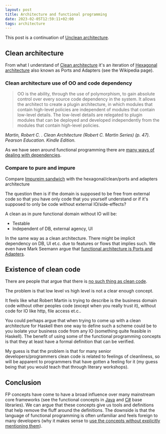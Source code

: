 ```yaml
---
layout: post
title: Architecture and functional programming
date: 2023-02-05T12:59:11+02:00
tags: architecture
---
```


This post is a continuation of [Unclean architecture](https://assertfail.gewalli.se/2022/09/22/Unclean-architecture.html).

## Clean architecture

From what I understand of [Clean architecture](https://blog.cleancoder.com/uncle-bob/2012/08/13/the-clean-architecture.html) it's an iteration of [Hexagonal architecture](https://en.wikipedia.org/wiki/Hexagonal_architecture_(software)) also known as Ports and Adapters (see the Wikipedia page).

### Clean architecture use of OO and code dependency

> OO is the ability, through the use of polymorphism, to gain absolute control over every source code dependency in the system. It allows the architect to create a plugin architecture, in which modules that contain high-level policies are independent of modules that contain low-level details. The low-level details are relegated to plugin modules that can be deployed and developed independently from the modules that contain high-level policies.

*Martin, Robert C. . Clean Architecture (Robert C. Martin Series) (p. 47). Pearson Education. Kindle Edition.*

As we have seen around functional programming there are [many ways of dealing with dependencies](https://fsharpforfunandprofit.com/posts/dependencies/).

### Compare to pure and impure

Compare [Impureim sandwich](https://blog.ploeh.dk/2020/03/02/impureim-sandwich/) with the hexagonal/clean/ports and adapters architecture

The question then is if the domain is supposed to be free from external code so that you have only code that you yourself understand or if it's supposed to only be code without external IO/side-effects?

A clean as in pure functional domain without IO will be:

- Testable
- Independent of DB, external agency, UI

In the same way as a clean architecture. There might be implicit dependency on DB, UI et.c. due to features or flows that implies such. We even have Mark Seemann argue that [functional architecture is Ports and Adapters](https://blog.ploeh.dk/2016/03/18/functional-architecture-is-ports-and-adapters/).

## Existence of clean code

There are people that argue that there is [no such thing as clean code](https://www.steveonstuff.com/2022/01/27/no-such-thing-as-clean-code).

The problem is that low level vs high level is not a clear enough concept.

It feels like what Robert Martin is trying to describe is the business domain code without other peoples code (except when you really trust it), without code for IO like http, file access et.c..

You could perhaps argue that when trying to come up with a clean architecture for Haskell then one way to define such a scheme could be to you isolate your business code from any IO (something quite feasible in Haskell). The benefit of using some of the functional programming concepts is that they at least have a formal definition that can be verified.

My guess is that the problem is that for many senior developers/programmers clean code is related to feelings of cleanliness, so will be apparent to programmers that have gotten a feeling for it (my guess being that you would teach that through literary workshops).

## Conclusion

FP concepts have come to have a broad influence over many mainstream core frameworks (see the functional concepts in [Java](https://www.baeldung.com/java-functional-programming) and [C#](https://en.wikipedia.org/wiki/Language_Integrated_Query) base libraries). We can argue that these concepts give us tools and definitions that help remove the fluff around the definitions. The downside is that the language of functional programming is often unfamiliar and feels foreign to many developers (why it makes sense to [use the concepts without explicitly mentioning them](https://fsharpforfunandprofit.com/about/#banned)).
